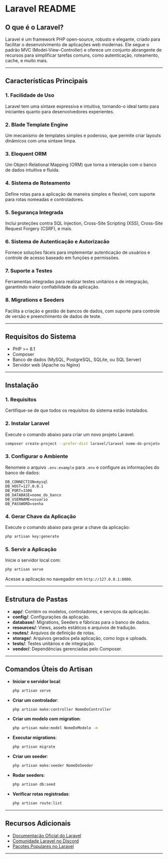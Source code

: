 # Laravel README

## O que é o Laravel?

Laravel é um framework PHP open-source, robusto e elegante, criado para facilitar o desenvolvimento de aplicações web modernas. Ele segue o padrão MVC (Model-View-Controller) e oferece um conjunto abrangente de recursos para simplificar tarefas comuns, como autenticação, roteamento, cache, e muito mais.

---

## Características Principais

### 1. **Facilidade de Uso**
Laravel tem uma sintaxe expressiva e intuitiva, tornando-o ideal tanto para iniciantes quanto para desenvolvedores experientes.

### 2. **Blade Template Engine**
Um mecanismo de templates simples e poderoso, que permite criar layouts dinâmicos com uma sintaxe limpa.

### 3. **Eloquent ORM**
Um Object-Relational Mapping (ORM) que torna a interação com o banco de dados intuitiva e fluida.

### 4. **Sistema de Roteamento**
Define rotas para a aplicação de maneira simples e flexível, com suporte para rotas nomeadas e controladores.

### 5. **Segurança Integrada**
Inclui proteções contra SQL Injection, Cross-Site Scripting (XSS), Cross-Site Request Forgery (CSRF), e mais.

### 6. **Sistema de Autenticação e Autorizacão**
Fornece soluções fáceis para implementar autenticação de usuários e controle de acesso baseado em funções e permissões.

### 7. **Suporte a Testes**
Ferramentas integradas para realizar testes unitários e de integração, garantindo maior confiabilidade da aplicação.

### 8. **Migrations e Seeders**
Facilita a criação e gestão de bancos de dados, com suporte para controle de versão e preenchimento de dados de teste.

---

## Requisitos do Sistema

- PHP >= 8.1
- Composer
- Banco de dados (MySQL, PostgreSQL, SQLite, ou SQL Server)
- Servidor web (Apache ou Nginx)

---

## Instalação

### 1. Requisitos
Certifique-se de que todos os requisitos do sistema estão instalados.

### 2. Instalar Laravel
Execute o comando abaixo para criar um novo projeto Laravel:

```bash
composer create-project --prefer-dist laravel/laravel nome-do-projeto
```

### 3. Configurar o Ambiente
Renomeie o arquivo `.env.example` para `.env` e configure as informações do banco de dados:

```env
DB_CONNECTION=mysql
DB_HOST=127.0.0.1
DB_PORT=3306
DB_DATABASE=nome_do_banco
DB_USERNAME=usuario
DB_PASSWORD=senha
```

### 4. Gerar Chave da Aplicação
Execute o comando abaixo para gerar a chave da aplicação:

```bash
php artisan key:generate
```

### 5. Servir a Aplicação
Inicie o servidor local com:

```bash
php artisan serve
```
Acesse a aplicação no navegador em `http://127.0.0.1:8000`.

---

## Estrutura de Pastas

- **app/**: Contém os modelos, controladores, e serviços da aplicação.
- **config/**: Configurações da aplicação.
- **database/**: Migrations, Seeders e fábricas para o banco de dados.
- **resources/**: Views, assets estáticos e arquivos de tradução.
- **routes/**: Arquivos de definição de rotas.
- **storage/**: Arquivos gerados pela aplicação, como logs e uploads.
- **tests/**: Testes unitários e de integração.
- **vendor/**: Dependências gerenciadas pelo Composer.

---

## Comandos Úteis do Artisan

- **Iniciar o servidor local**:
  ```bash
  php artisan serve
  ```

- **Criar um controlador**:
  ```bash
  php artisan make:controller NomeDoController
  ```

- **Criar um modelo com migration**:
  ```bash
  php artisan make:model NomeDoModelo -m
  ```

- **Executar migrations**:
  ```bash
  php artisan migrate
  ```

- **Criar um seeder**:
  ```bash
  php artisan make:seeder NomeDoSeeder
  ```

- **Rodar seeders**:
  ```bash
  php artisan db:seed
  ```

- **Verificar rotas registradas**:
  ```bash
  php artisan route:list
  ```

---

## Recursos Adicionais

- [Documentação Oficial do Laravel](https://laravel.com/docs)
- [Comunidade Laravel no Discord](https://discord.com/invite/laravel)
- [Pacotes Populares no Laravel](https://packalyst.com/)

---



